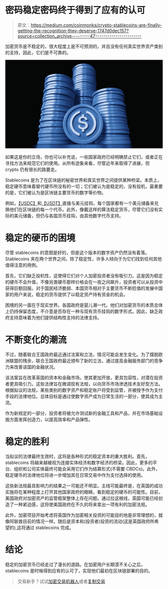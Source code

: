 # 密码稳定密码终于得到了应有的认可

> 原文：<https://medium.com/coinmonks/crypto-stablecoins-are-finally-getting-the-recognition-they-deserve-1747d0dec157?source=collection_archive---------47----------------------->

加密货币是不稳定的，很大程度上是不可预测的，并且没有任何真实世界资产类别的支持，因此，它们是不可靠的。

![](img/bfa9af9a902012bbd08d0352ba618067.png)

如果这是你的立场，你也可以补充说，一些国家政府已经明确禁止它们，或者正在寻找方法来规范它们的使用。从所有迹象来看，尽管近年来取得了进展，但 crypto 仍有很长的路要走。

Stablecoins 是为了在区块链的秘密世界和真实世界之间提供某种桥梁。本质上，稳定硬币意味着替代硬币所没有的一切；它们被认为是稳定的，没有投机，最重要的是，它们被认为是区块链主要货币的数字等价物。

例如，[【USDC】](https://www.circle.com/en/usdc)和[【USDT】](https://tether.to/)直接与美元挂钩，每个国家都有一个美元储备来兑换他们在区块链的每一个代币。此外，像戴这样的算法稳定货币，尽管它们没有实际的美元储备，但仍与各国货币挂钩，由其他数字代币支持。

# 稳定的硬币的困境

尽管 stablecoins 的意图是好的，但是这个版本的数字资产仍然没有着落。Stablecoins 夹在两个世界之间，除了稳定性，许多人倾向于为它们找到任何其他值得注意的用例。

首先，它们缺乏投机性，这使得它们对个人加密投资者没有吸引力。这是因为稳定的硬币不会升值，不像另类硬币那样价格会在一夜之间飙升，投资者可以从投资中获得巨额回报。对于国民经济脆弱、本国货币相对于主要货币不断贬值的发展中国家的用户来说，稳定的货币提供了以稳定资产持有资金的机会。

困境的另一面在于现实世界。各国政府是婴儿潮一代，他们对加密货币的本质总体上仍持保留态度，不介意是否存在一种与现有货币挂钩的数字形式。因此，缺乏政府支持意味着为他们提供结构性支持的法律支持。

# 不断变化的潮流

不过，随着联合王国政府最近通过法案和立法，情况可能会发生变化。为了摆脱欧洲联盟的残余，联合王国政府最近颁布了新的立法，通过提高金融服务部门的竞争力来改善该国的金融状况。

该法案旨在改革英国的资本和金融市场，使其更加开放，更具包容性，对潜在投资者更具吸引力。这些法律旨在微调现有法规，以向货币市场渗透技术友好型方法。根据拟议的法规，某些类别的数字资产和稳定账户将受到监管，并被授予作为支付手段的法律地位。总体目标是通过使数字资产成为日常生活的一部分，使其成为主流。

作为新规定的一部分，投资者将被允许测试新的金融工具和产品，并在市场基础设施方面发挥创造力，以提高效率和产品弹性。

# 稳定的胜利

当拟议的法律最终生效时，这将是各种形式的稳定资本的重大胜利。首先，stablecoins 将越来越被视为连接实体经济和数字经济的桥梁。因此，更多的平台、组织和公司实体最终可能会采用它们作为结算形式(不需要 CBDCs)。此外，稳定硬币的法律地位将进一步增加其在日常交易中作为支付选择的使用。

这些新法规最具影响力的结果之一可能还不明显。主线可能最终是，在英国的成功实施将在某种程度上打开其他国家政府的眼睛，看到稳定的硬币的可能性。目前，美国政府对加密资产的监管框架整体上存在问题。通过拉这根线，英国可能已经创造了一种紧迫感，这将使美国政府在不久的将来拿出一项有利的加密法规。

此外，加密项目开始考虑将英国作为加密相关投资的可能目的地是非常理想的，就像阿联酋目前的情况一样。随后是资本和(投资者)投资的流动(这是英国政府所希望的),这将通过 stablecoins 完成。

# 结论

稳定的加密货币已经走过了漫长的道路。在加密用户长期漠不关心之后，stablecoins 是时候得到应有的认可了，实现他们最初在区块链部署的目的。

> 交易新手？试试[加密交易机器人](/coinmonks/crypto-trading-bot-c2ffce8acb2a)或者[复制交易](/coinmonks/top-10-crypto-copy-trading-platforms-for-beginners-d0c37c7d698c)